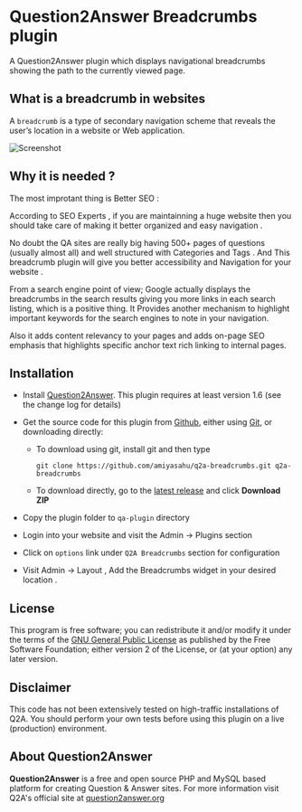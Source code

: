 # Question2Answer Breadcrumbs plugin

A Question2Answer plugin which displays navigational breadcrumbs showing the path to the currently viewed page.

## What is a breadcrumb in websites

A `breadcrumb` is a type of secondary navigation scheme that reveals the user’s location in a website or Web application.

![Screenshot](https://github.com/amiyasahu/q2a-breadcrumbs/blob/gh-pages/breadcrumb-preview.png?raw=true "Breadcrumb screenshot")

## Why it is needed ?

The most improtant thing is Better SEO : 
 
According to SEO Experts , if you are maintainning a huge website then you should take care of making it better organized and easy navigation .

No doubt the QA sites are really big having 500+ pages of questions (usually almost all) and well structured with Categories and Tags . And This breadcrumb plugin will give you better accessibility and Navigation for your website . 
 
From a search engine point of view; Google actually displays the breadcrumbs in the search results giving you more links in each search listing, which is a positive thing. It Provides another mechanism to highlight important keywords for the search engines to note in your navigation.
 
Also it adds content relevancy to your pages and adds on-page SEO emphasis that highlights specific anchor text rich linking to internal pages.

## Installation

* Install [Question2Answer][]. This plugin requires at least version 1.6 (see the change log for details)
* Get the source code for this plugin from [Github][], either using [Git][], or downloading directly:

   - To download using git, install git and then type 
      
      `git clone https://github.com/amiyasahu/q2a-breadcrumbs.git q2a-breadcrumbs`
      
   - To download directly, go to the [latest release][latest release] and click **Download ZIP**

* Copy the plugin folder to `qa-plugin` directory
* Login into your website and visit the Admin -> Plugins section 
* Click on `options` link under `Q2A Breadcrumbs` section for configuration
* Visit Admin -> Layout , Add the Breadcrumbs widget in your desired location .

## License
This program is free software; you can redistribute it and/or modify it under the terms of the [GNU General Public License](https://github.com/amiyasahu/q2a-breadcrumbs/blob/master/LICENSE) as published by the Free Software Foundation; either version 2 of the License, or (at your option) any later version.

## Disclaimer
This code has not been extensively tested on high-traffic installations of Q2A. You should perform your own tests before using this plugin on a live (production) environment. 

## About Question2Answer
**Question2Answer** is a free and open source PHP and MySQL based platform for creating Question & Answer sites. For more information visit Q2A's official site at [question2answer.org](http://www.question2answer.org/)

[Question2Answer]: http://www.question2answer.org/install.php
[Git]: http://git-scm.com/
[Github]: https://github.com/amiyasahu/q2a-breadcrumbs
[latest release]: https://github.com/amiyasahu/q2a-breadcrumbs/releases/latest
